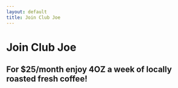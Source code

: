 ```yaml
---
layout: default
title: Join Club Joe
---
```

# Join Club Joe

## For $25/month enjoy 4OZ a week of locally roasted fresh coffee!

<form action="https://t2rufgqjtc.execute-api.us-west-2.amazonaws.com/prod/stripe_handler" method="POST">
  <script src="https://checkout.stripe.com/checkout.js" class="stripe-button" data-key="pk_mlFvmHLKdOsnJiZEhqCX2rskX3vJT" data-image="https://stripe.com/img/documentation/checkout/marketplace.png"
  data-name="Club Joe"
  data-description="Subscription for 4 ounces per week"
  data-amount="2500"
  data-label="Sign Up Now for $25/month!">
  </script>
</form>
